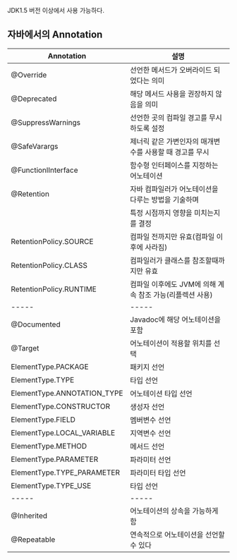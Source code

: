 
JDK1.5 버전 이상에서 사용 가능하다.

## 자바에서의 Annotation

|Annotation|설명|
|---------|----|
|@Override|선언한 메서드가 오버라이드 되었다는 의미|
|@Deprecated|해당 메서드 사용을 권장하지 않음을 의미|
|@SuppressWarnings|선언한 곳의 컴파일 경고를 무시하도록 설정|
|@SafeVarargs|제너릭 같은 가변인자의 매개변수를 사용할 때 경고를 무시|
|@FunctionlInterface|함수형 인터페이스를 지정하는 어노테이션|
|@Retention|자바 컴파일러가 어노테이션을 다루는 방법을 기술하며|
||특정 시점까지 영향을 미치는지를 결정|
|RetentionPolicy.SOURCE|컴파일 전까지만 유효(컴파일 이후에 사라짐)|
|RetentionPolicy.CLASS|컴파일러가 클래스를 참조할때까지만 유효|
|RetentionPolicy.RUNTIME|컴파일 이후에도 JVM에 의해 계속 참조 가능(리플렉션 사용)|
|-----|-----|
|@Documented|Javadoc에 해당 어노테이션을 포함|
|@Target|어노테이션이 적용할 위치를 선택|
|ElementType.PACKAGE|패키지 선언|
|ElementType.TYPE|타입 선언|
|ElementType.ANNOTATION_TYPE|어노테이션 타입 선언|
|ElementType.CONSTRUCTOR|생성자 선언|
|ElementType.FIELD|멤버변수 선언|
|ElementType.LOCAL_VARIABLE|지역변수 선언|
|ElementType.METHOD|메서드 선언|
|ElementType.PARAMETER|파라미터 선언|
|ElementType.TYPE_PARAMETER|파라미터 타입 선언|
|ElementType.TYPE_USE|타입 선언|
|-----|-----|
|@Inherited|어노테이션의 상속을 가능하게 함|
|@Repeatable|연속적으로 어노테이션을 선언할 수 있다|
